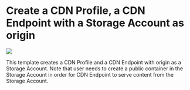 # Create a CDN Profile, a CDN Endpoint with a Storage Account as origin

<a href="https://portal.azure.com/#create/Microsoft.Template/uri/https%3A%2F%2Fraw.githubusercontent.com%2Fmatheusbertuco%2FAzure%2Fmaster%2FWebSmart%2Fazuredeploy.json" target="_blank">
    <img src="http://azuredeploy.net/deploybutton.png"/>
</a>

This template creates a CDN Profile and a CDN Endpoint with origin as a Storage Account. Note that user needs to create a public container in the Storage Account in order for CDN Endpoint to serve content from the Storage Account.

